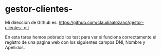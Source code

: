 # gestor-clientes-

Mi dirección de Github es: https://github.com/claudiaalozano/gestor-clientes-.git

En esta tarea hemos pobrado los test para ver si funciona correctamente el registro de una pagina web con los siguientes campos DNI, Nombre y Apellidos.
